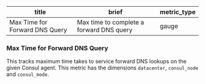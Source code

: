 title | brief | metric_type
------|-------|------------
Max Time for Forward DNS Query | Max time to complete a forward DNS query | gauge

### Max Time for Forward DNS Query 
This tracks maximum time takes to service forward DNS lookups on the given Consul agent. This metric has the dimensions `datacenter`, `consul_node` and `consul_mode`.